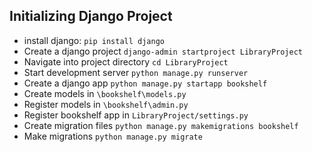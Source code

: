 ## Initializing Django Project

- install django: `pip install django`
- Create a django project `django-admin startproject LibraryProject`
- Navigate into project directory `cd LibraryProject`
- Start development server `python manage.py runserver`
- Create a django app `python manage.py startapp bookshelf`
- Create models in `\bookshelf\models.py`
- Register models in  `\bookshelf\admin.py`
- Register bookshelf app in `LibraryProject/settings.py`
- Create migration files `python manage.py makemigrations bookshelf`
- Make migrations `python manage.py migrate`